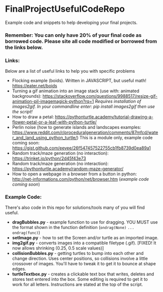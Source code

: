 # FinalProjectUsefulCodeRepo
Example code and snippets to help developing your final projects.

### Remember: You can only have 20% of your final code as borrowed code. Please site all code modified or borrowed from the links below.

### Links:
Below are a list of useful links to help you with specific problems
- Flocking example (boids). Written in JAVASCRIPT, but useful math! https://eater.net/boids
- Turning a gif animation into an image stack (use with: animated backgrounds): https://stackoverflow.com/questions/9988517/resize-gif-animation-pil-imagemagick-python?rq=1
*Requires installation of images2gif. In your commandline enter: pip install images2gif then use the script!*
- How to draw a petal: https://pythonturtle.academy/tutorial-drawing-a-flower-petal-or-a-leaf-with-python-turtle/
- Perlin noise (how to generate islands and landscapes examples: https://www.reddit.com/r/proceduralgeneration/comments/87mfcd/water_and_land_using_python_turtle/) This is a module only, example code coming soon: https://gist.github.com/eevee/26f547457522755cb1fb8739d0ea89a1
- Random track/maze generation (no interaction): https://trinket.io/python/2d45f43e73
- Random track/maze generation (no interaction): https://pythonturtle.academy/random-maze-generator/
- How to open a webpage in a browser from a button in python: http://net-informations.com/python/net/browser.htm (*example code coming soon*)

### Example Code:
There's also code in this repo for solutions/tools many of you will find useful.
- **dragBubbles.py** - example function to use for dragging. YOU MUST use the format shown in the function definition (`ondrag(None)` `...` `ondrag(func)`)
- **setImage.py** - how to set the Screen and/or turtle as an imported image.
- **img2gif.py** - converts images into a compatible filetype (.gif). [FIXED! It now allows shrinking (0.25, 0.5 scale values)]
- **collisionBubbles.py** - getting turtles to bump into each other and change direction. Uses center positions, so collisions involve a little crossover of images. You'll have to tweak it to get it to bounce at shape edges.
- **turtleTextbox.py** - creates a clickable text box that writes, deletes and stores text entered into the box. Some editing is required to get it to work for all letters. Instructions are stated at the top of the script.
